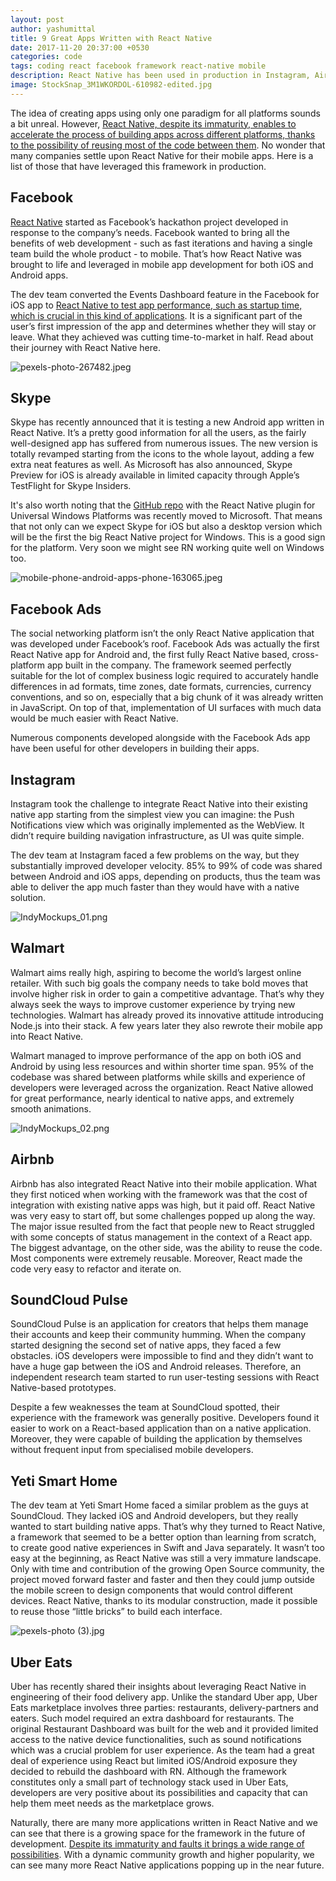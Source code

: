 ```yaml
---
layout: post
author: yashumittal
title: 9 Great Apps Written with React Native
date: 2017-11-20 20:37:00 +0530
categories: code
tags: coding react facebook framework react-native mobile
description: React Native has been used in production in Instagram, Airbnb, Skype and, of course, Facebook. Check out more apps written in React Native.
image: StockSnap_3M1WKORDOL-610982-edited.jpg
---
```


The idea of creating apps using only one paradigm for all platforms sounds a bit unreal. However, [React Native, despite its immaturity, enables to accelerate the process of building apps across different platforms, thanks to the possibility of reusing most of the code between them](/why-you-should-consider-react-native-for-your-mobile-app). No wonder that many companies settle upon React Native for their mobile apps. Here is a list of those that have leveraged this framework in production.

## Facebook

[React Native](//www.codecarrot.net/react-native) started as Facebook’s hackathon project developed in response to the company’s needs. Facebook wanted to bring all the benefits of web development - such as fast iterations and having a single team build the whole product - to mobile. That’s how React Native was brought to life and leveraged in mobile app development for both iOS and Android apps.

The dev team converted the Events Dashboard feature in the Facebook for iOS app to [React Native to test app performance, such as startup time, which is crucial in this kind of applications](/why-you-should-consider-react-native-for-your-mobile-app). It is a significant part of the user’s first impression of the app and determines whether they will stay or leave. What they achieved was cutting time-to-market in half. Read about their journey with React Native here.

![pexels-photo-267482.jpeg](//blog.codecarrot.net/images/pexels-photo-267482.jpeg)

## Skype

Skype has recently announced that it is testing a new Android app written in React Native. It’s a pretty good information for all the users, as the fairly well-designed app has suffered from numerous issues. The new version is totally revamped starting from the icons to the whole layout, adding a few extra neat features as well. As Microsoft has also announced, Skype Preview for iOS is already available in limited capacity through Apple’s TestFlight for Skype Insiders.

It's also worth noting that the [GitHub repo](//github.com/Microsoft/react-native-windows) with the React Native plugin for Universal Windows Platforms was recently moved to Microsoft. That means that not only can we expect Skype for iOS but also a desktop version which will be the first the big React Native project for Windows. This is a good sign for the platform. Very soon we might see RN working quite well on Windows too.

![mobile-phone-android-apps-phone-163065.jpeg](//blog.codecarrot.net/images/mobile-phone-android-apps-phone-163065.jpeg)

## Facebook Ads

The social networking platform isn’t the only React Native application that was developed under Facebook’s roof. Facebook Ads was actually the first React Native app for Android and, the first fully React Native based, cross-platform app built in the company. The framework seemed perfectly suitable  for the lot of complex business logic required to accurately handle differences in ad formats, time zones, date formats, currencies, currency conventions, and so on, especially that a big chunk of it was already written in JavaScript. On top of that, implementation of UI surfaces with much data would be much easier with React Native.

Numerous components developed alongside with the Facebook Ads app have been useful for other developers in building their apps.

## Instagram

Instagram took the challenge to integrate React Native into their existing native app starting from the simplest view you can imagine: the Push Notifications view which was originally implemented as the WebView. It didn’t require building navigation infrastructure, as UI was quite simple.

The dev team at Instagram faced a few problems on the way, but they substantially improved developer velocity. 85% to 99% of code was shared between Android and iOS apps, depending on products, thus the team was able to deliver the app much faster than they would have with a native solution.

![IndyMockups_01.png](//blog.codecarrot.net/images/IndyMockups_01.png)

## Walmart

Walmart aims really high, aspiring to become the world’s largest online retailer. With such big goals the company needs to take bold moves that involve higher risk in order to gain a competitive advantage. That’s why they always seek the ways to improve customer experience by trying new technologies. Walmart has already proved its innovative attitude introducing Node.js into their stack. A few years later they also rewrote their mobile app into React Native.

Walmart managed to improve performance of the app on both iOS and Android by using less resources and within shorter time span. 95% of the codebase was shared between platforms while skills and experience of developers were leveraged across the organization. React Native allowed for great performance, nearly identical to native apps, and extremely smooth animations.

![IndyMockups_02.png](//blog.codecarrot.net/images/IndyMockups_02.png)

## Airbnb

Airbnb has also integrated React Native into their mobile application. What they first noticed when working with the framework was that the cost of integration with existing native apps was high, but it paid off. React Native was very easy to start off, but some challenges popped up along the way. The major issue resulted from the fact that people new to React struggled with some concepts of status management in the context of a React app. The biggest advantage, on the other side, was the ability to reuse the code. Most components were extremely reusable. Moreover, React made the code very easy to refactor and iterate on.

## SoundCloud Pulse

SoundCloud Pulse is an application for creators that helps them manage their accounts and keep their community humming. When the company started designing the second set of native apps, they faced a few obstacles. iOS developers were impossible to find and they didn’t want to have a huge gap between the iOS and Android releases. Therefore, an independent research team started to run user-testing sessions with React Native-based prototypes.

Despite a few weaknesses the team at SoundCloud spotted, their experience with the framework was generally positive. Developers found it easier to work on a React-based application than on a native application. Moreover, they were capable of building the application by themselves without frequent input from specialised mobile developers.

## Yeti Smart Home

The dev team at Yeti Smart Home faced a similar problem as the guys at SoundCloud. They lacked iOS and Android developers, but they really wanted to start building native apps. That’s why they turned to React Native, a framework that seemed to be a better option than learning from scratch, to create good native experiences in Swift and Java separately. It wasn’t too easy at the beginning, as React Native was still a very immature landscape. Only with time and contribution of the growing Open Source community, the project moved forward faster and faster and then they could jump outside the mobile screen to design components that would control different devices. React Native, thanks to its modular construction, made it possible to reuse those “little bricks” to build each interface.

![pexels-photo (3).jpg](//blog.codecarrot.net/images/pexels-photo3.jpg)

## Uber Eats

Uber has recently shared their insights about leveraging React Native in engineering of their food delivery app. Unlike the standard Uber app, Uber Eats marketplace involves three parties: restaurants, delivery-partners and eaters. Such model required an extra dashboard for restaurants. The original Restaurant Dashboard was built for the web and it provided limited access to the native device functionalities, such as sound notifications which was a crucial problem for user experience. As the team had a great deal of experience using React but limited iOS/Android exposure they decided to rebuild the dashboard with RN. Although the framework constitutes only a small part of technology stack used in Uber Eats, developers are very positive about its possibilities and capacity that can help them meet needs as the marketplace grows.


Naturally, there are many more applications written in React Native and we can see that there is a growing space for the framework in the future of development. [Despite its immaturity and faults it brings a wide range of possibilities](/react-native-pros-and-cons-of-facebook-framework). With a dynamic community growth and higher popularity, we can see many more React Native applications popping up in the near future.
